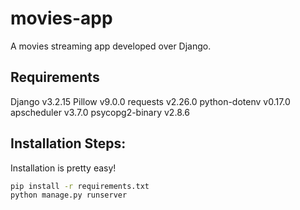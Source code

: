 # movies-app
A movies streaming app developed over Django.  

## Requirements

Django v3.2.15
Pillow v9.0.0
requests v2.26.0
python-dotenv v0.17.0
apscheduler v3.7.0
psycopg2-binary v2.8.6
  
## Installation Steps:
  
Installation is pretty easy!  
  
```bash  
pip install -r requirements.txt  
python manage.py runserver
```

